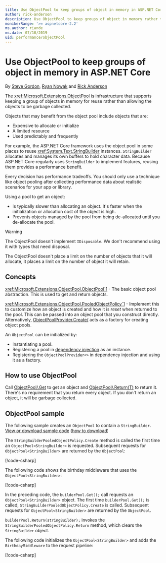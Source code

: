 ```yaml
---
title: Use ObjectPool to keep groups of object in memory in ASP.NET Core
author: rick-anderson
description: Use ObjectPool to keep groups of object in memory rather than allowing the objects to be garbage collected.
monikerRange: '>= aspnetcore-2.2'
ms.author: riande
ms.date: 07/10/2019
uid: performance/objectPool
---
```

# Use ObjectPool to keep groups of object in memory in ASP.NET Core

By [Steve Gordon](https://twitter.com/stevejgordon?), [Ryan Nowak](https://github.com/rynowak) and  [Rick Anderson](https://twitter.com/RickAndMSFT)

The <xref:Microsoft.Extensions.ObjectPool> is infrastructure that supports keeping a group of objects in memory for reuse rather than allowing the objects to be garbage collected.

Objects that may benefit from the object pool include objects that are:

- Expensive to allocate or initialize
- A limited resource
- Used predictably and frequently

For example, the ASP.NET Core framework uses the object pool in some places to reuse <xref:System.Text.StringBuilder> instances. `StringBuilder` allocates and manages its own buffers to hold character data. Because ASP.NET Core regularly uses `StringBuilder` to implement features, reusing them provides a performance benefit.

Every decision has performance tradeoffs. You should only use a technique like object pooling after collecting performance data about realistic scenarios for your app or library.

Using a pool to get an object:

* Is typically slower than allocating an object. It's faster when the initialization or allocation cost of the object is high.
* Prevents objects managed by the pool from being de-allocated until you de-allocate the pool.

> [!WARNING]
> The ObjectPool doesn't implement `IDisposable`. We don't recommend using it with types that need disposal.
>
> The ObjectPool doesn't place a limit on the number of objects that it will allocate, it places a limit on the number of object it will retain.

## Concepts

<xref:Microsoft.Extensions.ObjectPool.ObjectPool`1> - The basic object pool abstraction. This is used to get and return objects.

<xref:Microsoft.Extensions.ObjectPool.PooledObjectPolicy`1> - Implement this to customize how an object is created and how it is *reset* when returned to the pool. This can be passed into an object pool that you construct directly. Alternatively, [ObjectPoolProvider.Create/<T>](xref:Microsoft.Extensions.ObjectPool.ObjectPoolProvider.Create*) acts as a factory for creating object pools.

An `ObjectPool` can be initialized by:

- Instantiating a pool.
- Registering a pool in [dependency injection](xref:fundamentals/dependency-injection) as an instance.
- Registering the `ObjectPoolProvider<>` in dependency injection and using it as a factory.

## How to use ObjectPool

Call [ObjectPool/<T>.Get](/dotnet/api/microsoft.extensions.objectpool.objectpool-1.get) to get an object and [ObjectPool/<T>.Return(T)](/dotnet/api/microsoft.extensions.objectpool.objectpool-1.return) to return it.  There's no requirement that you return every object. If you don't return an object, it will be garbage collected.

## ObjectPool sample

The following sample creates an `ObjectPool` to contain a `StringBuilder`. [View or download sample code](https://github.com/aspnet/AspNetCore.Docs/tree/master/aspnetcore/performance/\objectPool) ([how to download](xref:index#how-to-download-a-sample))

 The `StringBuilderPooledObjectPolicy.Create` method is called the first time an `ObjectPool<StringBuilder>` is requested. Subsequent requests for `ObjectPool<StringBuilder>` are returned by the `ObjectPool`:

[!code-csharp[](objectPool/ObjectPoolSample/StringBuilderPooledObjectPolicy.cs?name=snippet)]

The following code shows the birthday middleware that uses the `ObjectPool<StringBuilder>`:

[!code-csharp[](objectPool/ObjectPoolSample/objectPool.cs?name=snippet&highlight=21,50)]

In the preceding code, the `builderPool.Get();` call requests an `ObjectPool<StringBuilder>` object. The first time `builderPool.Get();` is called, `StringBuilderPooledObjectPolicy.Create` is called. Subsequent requests for `ObjectPool<StringBuilder>` are returned by the `ObjectPool`.

`builderPool.Return(stringBuilder);` invokes the `StringBuilderPooledObjectPolicy.Return` method, which clears the `StringBuilder` object.

The following code initializes the `ObjectPool<StringBuilder>` and adds the `BirthdayMiddleware` to the request pipeline:

[!code-csharp[](objectPool/ObjectPoolSample/Startup.cs?name=snippet)]